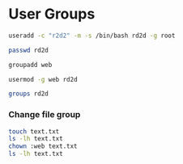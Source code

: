 # User Groups

```sh
useradd -c "r2d2" -m -s /bin/bash rd2d -g root

passwd rd2d

groupadd web

usermod -g web rd2d

groups rd2d
```
### Change file group
```sh
touch text.txt
ls -lh text.txt
chown :web text.txt
ls -lh text.txt
```
